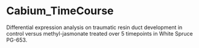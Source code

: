# Cabium_TimeCourse

Differential expression analysis on traumatic resin duct development in control versus methyl-jasmonate treated over 5 timepoints in White Spruce PG-653.
